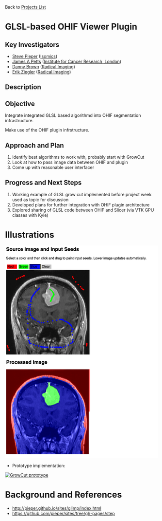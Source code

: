 Back to [Projects List](../../README.md#ProjectsList)

# GLSL-based OHIF Viewer Plugin

## Key Investigators

- [Steve Pieper][steve] ([Isomics][isomics])
- [James A Petts][james] ([Institute for Cancer Research, London][icr-london])
- [Danny Brown][danny] ([Radical Imaging][radical])
- [Erik Ziegler][erik] ([Radical Imaging][radical])

## Description

## Objective

Integrate integrated GLSL based algorithmd into OHIF segmentation infrastructure.

Make use of the OHIF plugin infrstructure.

## Approach and Plan

<!-- Describe here HOW you would like to achieve the objectives stated above. -->

1. Identify best algorithms to work with, probably start with GrowCut
1. Look at how to pass image data between OHIF and plugin
1. Come up with reasonable user interfacer

## Progress and Next Steps

<!-- Update this section as you make progress, describing of what you have ACTUALLY DONE. If there are specific steps that you could not complete then you can describe them here, too. -->

1. Working example of GLSL grow cut implemented before project week used as topic for discussion
1. Developed plans for further integration with OHIF plugin architecture
1. Explored sharing of GLSL code between OHIF and Slicer (via VTK GPU classes with Kyle)

# Illustrations

![Example of GLSL GrowCut](GLSLGrowCut.png)

* Prototype implementation: 

[![GrowCut prototype](http://img.youtube.com/vi/xmvVyftgNjY/0.jpg)](http://www.youtube.com/watch?v=xmvVyftgNjY "GrowCut prototype")


# Background and References

<!-- If you developed any software, include link to the source code repository. If possible, also add links to sample data, and to any relevant publications. -->

* http://pieper.github.io/sites/glimp/index.html
* https://github.com/pieper/sites/tree/gh-pages/step

<!--
    Links
-->

[radical]: http://radicalimaging.com/
[icr-london]: https://www.icr.ac.uk/
[danny]: https://github.com/dannyrb
[isomics]: http://isomics.com/
[james]: https://github.com/jamesapetts
[erik]: https://github.com/swederik
[steve]: https://github.com/pieper
[ohif-viewer]: https://github.com/OHIF/Viewers
[ohif-extensions]: https://docs.ohif.org/advanced/extensions.html
[ohif]: http://ohif.org/
[james-magic]: https://github.com/JamesAPetts/OHIF-Viewer-XNAT/tree/xnatRoi-dev-vNext/Packages/icr-peppermint-tools

